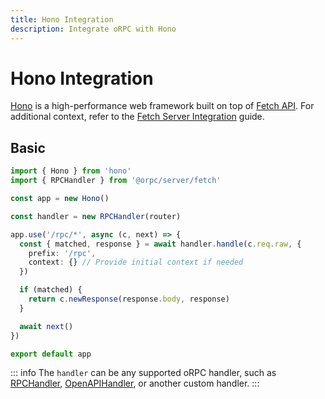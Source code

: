 ```yaml
---
title: Hono Integration
description: Integrate oRPC with Hono
---
```


# Hono Integration

[Hono](https://honojs.dev/) is a high-performance web framework built on top of [Fetch API](https://developer.mozilla.org/en-US/docs/Web/API/Fetch_API). For additional context, refer to the [Fetch Server Integration](/docs/integrations/fetch-server) guide.

## Basic

```ts
import { Hono } from 'hono'
import { RPCHandler } from '@orpc/server/fetch'

const app = new Hono()

const handler = new RPCHandler(router)

app.use('/rpc/*', async (c, next) => {
  const { matched, response } = await handler.handle(c.req.raw, {
    prefix: '/rpc',
    context: {} // Provide initial context if needed
  })

  if (matched) {
    return c.newResponse(response.body, response)
  }

  await next()
})

export default app
```

::: info
The `handler` can be any supported oRPC handler, such as [RPCHandler](/docs/rpc-handler), [OpenAPIHandler](/docs/openapi/openapi-handler), or another custom handler.
:::

